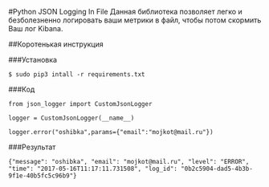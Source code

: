 #Python JSON Logging In File
Данная библиотека позволяет легко и безболезненно логировать ваши метрики в файл, чтобы
потом скормить Ваш лог Kibana.



##Коротенькая инструкция

###Установка
```
$ sudo pip3 intall -r requirements.txt
```

###Код
```
from json_logger import CustomJsonLogger

logger = CustomJsonLogger(__name__)

logger.error("oshibka",params={"email":"mojkot@mail.ru"})
```



###Результат
```
{"message": "oshibka", "email": "mojkot@mail.ru", "level": "ERROR", "time": "2017-05-16T11:17:11.731508", "log_id": "0b2c5904-dad5-4b3b-9f1e-40b5fc5c96b9"}
```

